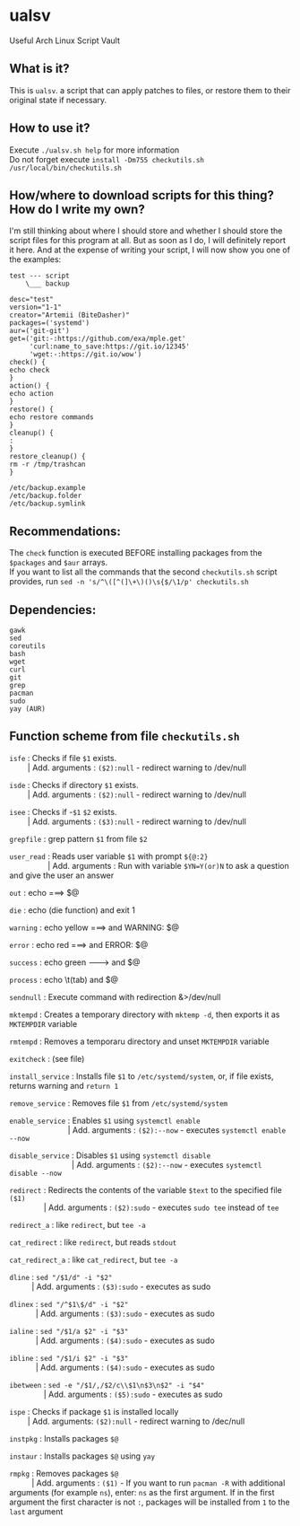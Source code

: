 # ualsv
Useful Arch Linux Script Vault

## What is it?
This is `ualsv`. a script that can apply patches to files, or restore them to their original state if necessary.

## How to use it?
Execute `./ualsv.sh help` for more information \
Do not forget execute `install -Dm755 checkutils.sh /usr/local/bin/checkutils.sh`

## How/where to download scripts for this thing? How do I write my own?
I'm still thinking about where I should store and whether I should store the script files for this program at all. But as soon as I do, I will definitely report it here. And at the expense of writing your script, I will now show you one of the examples:
```
test --- script
    \___ backup
```
```
desc="test"
version="1-1"
creator="Artemii (BiteDasher)"
packages=('systemd')
aur=('git-git')
get=('git:-:https://github.com/exa/mple.get'
     'curl:name_to_save:https://git.io/12345'
     'wget:-:https://git.io/wow')
check() {
echo check
}
action() {
echo action
}
restore() {
echo restore commands
}
cleanup() {
:
}
restore_cleanup() {
rm -r /tmp/trashcan
}
```
```
/etc/backup.example
/etc/backup.folder
/etc/backup.symlink
```

## Recommendations:
The `check` function is executed BEFORE installing packages from the `$packages` and `$aur` arrays. \
If you want to list all the commands that the second `checkutils.sh` script provides, run `sed -n 's/^\([^(]\+\)()\s{$/\1/p' checkutils.sh`


## Dependencies:
`gawk` \
`sed` \
`coreutils` \
`bash` \
`wget` \
`curl` \
`git` \
`grep` \
`pacman` \
`sudo` \
`yay (AUR)`

## Function scheme from file `checkutils.sh`
`isfe` : Checks if file `$1` exists. \
`    ` | Add. arguments : `($2):null` - redirect warning to /dev/null

`isde` : Checks if directory `$1` exists. \
`    ` | Add. arguments : `($2):null` - redirect warning to /dev/null

`isee` : Checks if -`$1` `$2` exists. \
`    ` | Add. arguments : `($3):null` - redirect warning to /dev/null

`grepfile` : grep pattern `$1` from file `$2`

`user_read` : Reads user variable `$1` with prompt `${@:2}` \
`         ` | Add. arguments : Run with variable `$YN=Y(or)N` to ask a question and give the user an answer

`out` : echo ===> $@

`die` : echo (die function) and exit 1

`warning` : echo yellow ===> and WARNING: $@

`error` : echo red ===> and ERROR: $@

`success` : echo green ---> and $@

`process` : echo \t(tab) and $@

`sendnull` : Execute command with redirection &\>/dev/null

`mktempd` : Creates a temporary directory with `mktemp -d`, then exports it as `MKTEMPDIR` variable

`rmtempd` : Removes a temporaru directory and unset `MKTEMPDIR` variable

`exitcheck` : (see file)

`install_service` : Installs file `$1` to `/etc/systemd/system`, or, if file exists, returns warning and `return 1`

`remove_service` : Removes file `$1` from `/etc/systemd/system`

`enable_service` : Enables `$1` using `systemctl enable` \
`              ` | Add. arguments : `($2):--now` - executes `systemctl enable --now`

`disable_service` : Disables `$1` using `systemctl disable` \
`               ` | Add. arguments : `($2):--now` - executes `systemctl disable --now`

`redirect` : Redirects the contents of the variable `$text` to the specified file `($1)` \
`        ` | Add. arguments : `($2):sudo` - executes `sudo tee` instead of `tee`

`redirect_a` : like `redirect`, but `tee -a`

`cat_redirect` : like `redirect`, but reads `stdout`

`cat_redirect_a` : like `cat_redirect`, but `tee -a`

`dline` : `sed "/$1/d" -i "$2"` \
`     ` | Add. arguments : `($3):sudo` - executes as sudo

`dlinex` : `sed "/^$1\$/d" -i "$2"` \
`      ` | Add. arguments : `($3):sudo` - executes as sudo

`ialine` : `sed "/$1/a $2" -i "$3"` \
`      ` | Add. arguments : `($4):sudo` - executes as sudo

`ibline` : `sed "/$1/i $2" -i "$3"` \
`      ` | Add. arguments : `($4):sudo` - executes as sudo

`ibetween` : `sed -e "/$1/,/$2/c\\$1\n$3\n$2" -i "$4"` \
`        ` | Add. arguments : `($5):sudo` - executes as sudo

`ispe` : Checks if package `$1` is installed locally \
`    ` | Add. arguments: `($2):null` - redirect warning to /dec/null

`instpkg` : Installs packages `$@`

`instaur` : Installs packages `$@` using `yay`

`rmpkg` : Removes packages `$@` \
`     ` | Add. arguments : `($1)` - If you want to run `pacman -R` with additional arguments (for example `ns`), enter: `ns` as the first argument. If in the first argument the first character is not `:`, packages will be installed from `1` to the `last` argument
